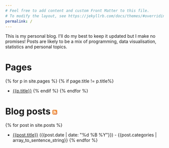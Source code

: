 ```yaml
---
# Feel free to add content and custom Front Matter to this file.
# To modify the layout, see https://jekyllrb.com/docs/themes/#overriding-theme-defaults
permalink: /
---
```


This is my personal blog. I'll do my best to keep it updated but I make no 
promises! Posts are likely to be a mix of programming, data visualisation, 
statistics and personal topics.

# Pages
{% for p in site.pages %}
{% if page.title != p.title%}
- [{{p.title}}]({{p.url}})
{% endif %}
{% endfor %}


# Blog posts <a href="feed.xml"><span><img width="15" height="15" src="/assets/img/RSS.png"></span></a>
{% for post in site.posts %}
- [{{post.title}}]({{post.url}}) ({{post.date | date: "%d %B %Y"}}) - {{post.categories | array_to_sentence_string}}
{% endfor %}
